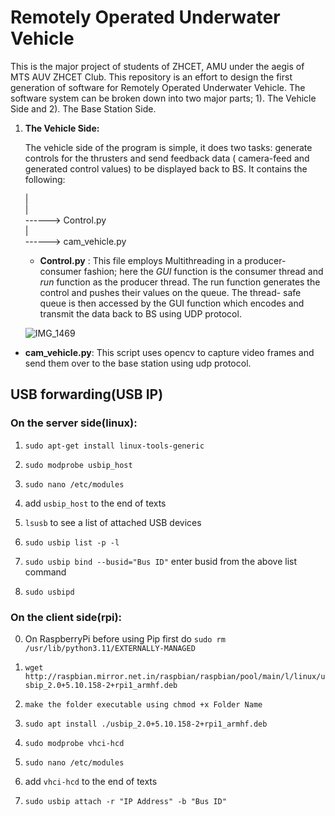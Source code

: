 # Remotely Operated Underwater Vehicle
This is the major project of students of ZHCET, AMU under the aegis of MTS AUV ZHCET Club. This repository is an effort to design the first generation of software for Remotely Operated Underwater Vehicle. The software system can be broken down into two major parts; 1). The Vehicle Side and 2). The Base Station Side.

1. **The Vehicle Side:**

   The vehicle side of the program is simple, it does two tasks: generate controls for the thrusters and send feedback data ( camera-feed and generated control values) to be displayed back to BS. It contains the following:
   
   |  
   |  
    ------> Control.py  
   |  
    ------> cam_vehicle.py
   * **Control.py** : This file employs Multithreading in a producer-consumer fashion; here the *GUI* function is the consumer thread and *run*
                  function as the producer thread. The run function generates the control and pushes their values on the queue. The thread-                    safe queue is then accessed by the GUI function which encodes and transmit the data back to BS using UDP protocol.

   
    ![IMG_1469](https://github.com/MohammadAmmargk8497/ROV1.0/assets/75717701/be37869a-4776-456d-9874-9e4583c1c384)

     
  * **cam_vehicle.py**: This script uses opencv to capture video frames and send them over to the base station using udp protocol.




## USB forwarding(USB IP)


### On the server side(linux):

1. ```sudo apt-get install linux-tools-generic```

2. ```sudo modprobe usbip_host```

3. ```sudo nano /etc/modules```

4. add ```usbip_host``` to the end of texts

5. ```lsusb``` to see a list of attached USB devices

6. ```sudo usbip list -p -l```

7. ```sudo usbip bind --busid="Bus ID"``` enter busid from the above list command

8. ```sudo usbipd```

### On the client side(rpi):
0. On RaspberryPi before using Pip first do 
     ```sudo rm /usr/lib/python3.11/EXTERNALLY-MANAGED```
1. ```wget http://raspbian.mirror.net.in/raspbian/raspbian/pool/main/l/linux/usbip_2.0+5.10.158-2+rpi1_armhf.deb```

2. ```make the folder executable using chmod +x Folder Name```

2. ```sudo apt install ./usbip_2.0+5.10.158-2+rpi1_armhf.deb```

3. ```sudo modprobe vhci-hcd```

4. ```sudo nano /etc/modules```

5. add ```vhci-hcd``` to the end of texts

6. ```sudo usbip attach -r "IP Address" -b "Bus ID"```


